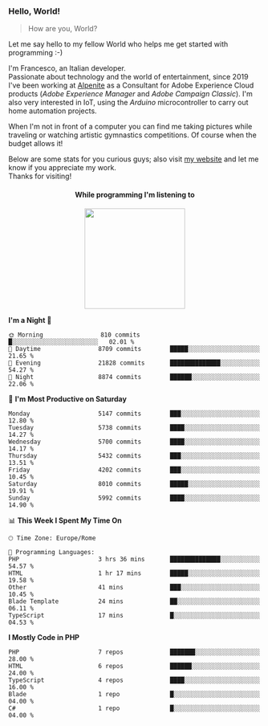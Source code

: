 ### Hello, World!

> How are you, World?

Let me say hello to my fellow World who helps me get started with programming :-)

I'm Francesco, an Italian developer.  
Passionate about technology and the world of entertainment, since 2019 I've been working at [Alpenite](https://www.alpenite.com) as a Consultant for Adobe Experience Cloud products (*Adobe Experience Manager* and *Adobe Campaign Classic*). I'm also very interested in IoT, using the *Arduino* microcontroller to carry out home automation projects.

When I'm not in front of a computer you can find me taking pictures while traveling or watching artistic gymnastics competitions. Of course when the budget allows it!

Below are some stats for you curious guys; also visit [my website](https://www.francescorega.eu) and let me know if you appreciate my work.  
Thanks for visiting!

<div align="center">
  <h4>While programming I'm listening to</h4>
  <a href="https://apps.francescorega.eu/now-playing/11147232609" target="_blank"><img src="https://apps.francescorega.eu/now-playing/11147232609" width="200"></a>
</div>

<!--START_SECTION:waka-->
**I'm a Night 🦉** 

```text
🌞 Morning                810 commits         █░░░░░░░░░░░░░░░░░░░░░░░░   02.01 % 
🌆 Daytime                8709 commits        █████░░░░░░░░░░░░░░░░░░░░   21.65 % 
🌃 Evening                21828 commits       ██████████████░░░░░░░░░░░   54.27 % 
🌙 Night                  8874 commits        ██████░░░░░░░░░░░░░░░░░░░   22.06 % 
```
📅 **I'm Most Productive on Saturday** 

```text
Monday                   5147 commits        ███░░░░░░░░░░░░░░░░░░░░░░   12.80 % 
Tuesday                  5738 commits        ████░░░░░░░░░░░░░░░░░░░░░   14.27 % 
Wednesday                5700 commits        ████░░░░░░░░░░░░░░░░░░░░░   14.17 % 
Thursday                 5432 commits        ███░░░░░░░░░░░░░░░░░░░░░░   13.51 % 
Friday                   4202 commits        ███░░░░░░░░░░░░░░░░░░░░░░   10.45 % 
Saturday                 8010 commits        █████░░░░░░░░░░░░░░░░░░░░   19.91 % 
Sunday                   5992 commits        ████░░░░░░░░░░░░░░░░░░░░░   14.90 % 
```


📊 **This Week I Spent My Time On** 

```text
🕑︎ Time Zone: Europe/Rome

💬 Programming Languages: 
PHP                      3 hrs 36 mins       ██████████████░░░░░░░░░░░   54.57 % 
HTML                     1 hr 17 mins        █████░░░░░░░░░░░░░░░░░░░░   19.58 % 
Other                    41 mins             ███░░░░░░░░░░░░░░░░░░░░░░   10.45 % 
Blade Template           24 mins             ██░░░░░░░░░░░░░░░░░░░░░░░   06.11 % 
TypeScript               17 mins             █░░░░░░░░░░░░░░░░░░░░░░░░   04.53 % 
```

**I Mostly Code in PHP** 

```text
PHP                      7 repos             ███████░░░░░░░░░░░░░░░░░░   28.00 % 
HTML                     6 repos             ██████░░░░░░░░░░░░░░░░░░░   24.00 % 
TypeScript               4 repos             ████░░░░░░░░░░░░░░░░░░░░░   16.00 % 
Blade                    1 repo              █░░░░░░░░░░░░░░░░░░░░░░░░   04.00 % 
C#                       1 repo              █░░░░░░░░░░░░░░░░░░░░░░░░   04.00 % 
```




<!--END_SECTION:waka-->
